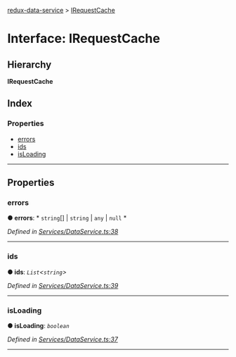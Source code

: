 [redux-data-service](../README.md) > [IRequestCache](../interfaces/irequestcache.md)

# Interface: IRequestCache

## Hierarchy

**IRequestCache**

## Index

### Properties

* [errors](irequestcache.md#errors)
* [ids](irequestcache.md#ids)
* [isLoading](irequestcache.md#isloading)

---

## Properties

<a id="errors"></a>

###  errors

**● errors**: * `string`[] &#124; `string` &#124; `any` &#124; `null`
*

*Defined in [Services/DataService.ts:38](https://github.com/Rediker-Software/redux-data-service/blob/a82aa72/src/Services/DataService.ts#L38)*

___
<a id="ids"></a>

###  ids

**● ids**: *`List`<`string`>*

*Defined in [Services/DataService.ts:39](https://github.com/Rediker-Software/redux-data-service/blob/a82aa72/src/Services/DataService.ts#L39)*

___
<a id="isloading"></a>

###  isLoading

**● isLoading**: *`boolean`*

*Defined in [Services/DataService.ts:37](https://github.com/Rediker-Software/redux-data-service/blob/a82aa72/src/Services/DataService.ts#L37)*

___

